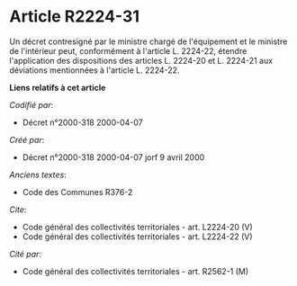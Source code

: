 # Article R2224-31

Un décret contresigné par le ministre chargé de l'équipement et le ministre de l'intérieur peut, conformément à l'article L.
2224-22, étendre l'application des dispositions des articles L. 2224-20 et L. 2224-21 aux déviations mentionnées à l'article
L. 2224-22.

**Liens relatifs à cet article**

_Codifié par_:

  - Décret n°2000-318 2000-04-07

_Créé par_:

  - Décret n°2000-318 2000-04-07 jorf 9 avril 2000

_Anciens textes_:

  - Code des Communes R376-2

_Cite_:

  - Code général des collectivités territoriales - art. L2224-20 (V)
  - Code général des collectivités territoriales - art. L2224-22 (V)

_Cité par_:

  - Code général des collectivités territoriales - art. R2562-1 (M)
